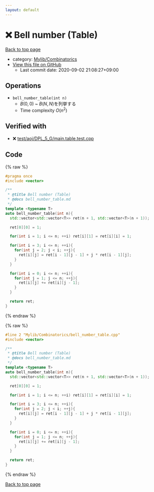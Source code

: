 ```yaml
---
layout: default
---
```


<!-- mathjax config similar to math.stackexchange -->
<script type="text/javascript" async
  src="https://cdnjs.cloudflare.com/ajax/libs/mathjax/2.7.5/MathJax.js?config=TeX-MML-AM_CHTML">
</script>
<script type="text/x-mathjax-config">
  MathJax.Hub.Config({
    TeX: { equationNumbers: { autoNumber: "AMS" }},
    tex2jax: {
      inlineMath: [ ['$','$'] ],
      processEscapes: true
    },
    "HTML-CSS": { matchFontHeight: false },
    displayAlign: "left",
    displayIndent: "2em"
  });
</script>

<script type="text/javascript" src="https://cdnjs.cloudflare.com/ajax/libs/jquery/3.4.1/jquery.min.js"></script>
<script src="https://cdn.jsdelivr.net/npm/jquery-balloon-js@1.1.2/jquery.balloon.min.js" integrity="sha256-ZEYs9VrgAeNuPvs15E39OsyOJaIkXEEt10fzxJ20+2I=" crossorigin="anonymous"></script>
<script type="text/javascript" src="../../../assets/js/copy-button.js"></script>
<link rel="stylesheet" href="../../../assets/css/copy-button.css" />


# :x: Bell number (Table)

<a href="../../../index.html">Back to top page</a>

* category: <a href="../../../index.html#8fcb53b240254087f9d87015c4533bd0">Mylib/Combinatorics</a>
* <a href="{{ site.github.repository_url }}/blob/master/Mylib/Combinatorics/bell_number_table.cpp">View this file on GitHub</a>
    - Last commit date: 2020-09-02 21:08:27+09:00




## Operations

- `bell_number_table(int n)`
	- $B(0,0)$ ~ $B(N,N)$を列挙する
	- Time complexity $O(n^2)$


## Verified with

* :x: <a href="../../../verify/test/aoj/DPL_5_G/main.table.test.cpp.html">test/aoj/DPL_5_G/main.table.test.cpp</a>


## Code

<a id="unbundled"></a>
{% raw %}
```cpp
#pragma once
#include <vector>

/**
 * @title Bell number (Table)
 * @docs bell_number_table.md
 */
template <typename T>
auto bell_number_table(int n){
  std::vector<std::vector<T>> ret(n + 1, std::vector<T>(n + 1));

  ret[0][0] = 1;

  for(int i = 1; i <= n; ++i) ret[i][1] = ret[i][i] = 1;

  for(int i = 3; i <= n; ++i){
    for(int j = 2; j < i; ++j){
      ret[i][j] = ret[i - 1][j - 1] + j * ret[i - 1][j];
    }
  }

  for(int i = 0; i <= n; ++i){
    for(int j = 1; j <= n; ++j){
      ret[i][j] += ret[i][j - 1];
    }
  }

  return ret;
}

```
{% endraw %}

<a id="bundled"></a>
{% raw %}
```cpp
#line 2 "Mylib/Combinatorics/bell_number_table.cpp"
#include <vector>

/**
 * @title Bell number (Table)
 * @docs bell_number_table.md
 */
template <typename T>
auto bell_number_table(int n){
  std::vector<std::vector<T>> ret(n + 1, std::vector<T>(n + 1));

  ret[0][0] = 1;

  for(int i = 1; i <= n; ++i) ret[i][1] = ret[i][i] = 1;

  for(int i = 3; i <= n; ++i){
    for(int j = 2; j < i; ++j){
      ret[i][j] = ret[i - 1][j - 1] + j * ret[i - 1][j];
    }
  }

  for(int i = 0; i <= n; ++i){
    for(int j = 1; j <= n; ++j){
      ret[i][j] += ret[i][j - 1];
    }
  }

  return ret;
}

```
{% endraw %}

<a href="../../../index.html">Back to top page</a>

